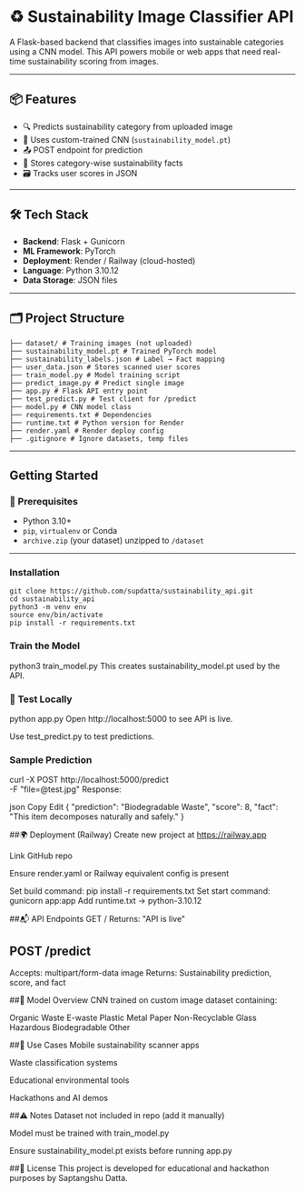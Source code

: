 # ♻️ Sustainability Image Classifier API

A Flask-based backend that classifies images into sustainable categories using a CNN model. This API powers mobile or web apps that need real-time sustainability scoring from images.

---

## 📦 Features

- 🔍 Predicts sustainability category from uploaded image
- 🧠 Uses custom-trained CNN (`sustainability_model.pt`)
- 📤 POST endpoint for prediction
- 🔐 Stores category-wise sustainability facts
- 🗃️ Tracks user scores in JSON

---

## 🛠️ Tech Stack

- **Backend**: Flask + Gunicorn
- **ML Framework**: PyTorch
- **Deployment**: Render / Railway (cloud-hosted)
- **Language**: Python 3.10.12
- **Data Storage**: JSON files

---

## 🗂️ Project Structure
```
├── dataset/ # Training images (not uploaded)
├── sustainability_model.pt # Trained PyTorch model
├── sustainability_labels.json # Label → Fact mapping
├── user_data.json # Stores scanned user scores
├── train_model.py # Model training script
├── predict_image.py # Predict single image
├── app.py # Flask API entry point
├── test_predict.py # Test client for /predict
├── model.py # CNN model class
├── requirements.txt # Dependencies
├── runtime.txt # Python version for Render
├── render.yaml # Render deploy config
├── .gitignore # Ignore datasets, temp files
```
---

##  Getting Started

### 🧾 Prerequisites

- Python 3.10+
- `pip`, `virtualenv` or Conda
- `archive.zip` (your dataset) unzipped to `/dataset`

---

###  Installation

```
git clone https://github.com/supdatta/sustainability_api.git
cd sustainability_api
python3 -m venv env
source env/bin/activate
pip install -r requirements.txt

```
### Train the Model
python3 train_model.py
This creates sustainability_model.pt used by the API.

### 🔬 Test Locally
python app.py
Open http://localhost:5000 to see API is live.


Use test_predict.py to test predictions.

### Sample Prediction
curl -X POST http://localhost:5000/predict \
-F "file=@test.jpg"
Response:

json
Copy
Edit
{
  "prediction": "Biodegradable Waste",
  "score": 8,
  "fact": "This item decomposes naturally and safely."
}

##🌍 Deployment (Railway)
Create new project at https://railway.app

Link GitHub repo

Ensure render.yaml or Railway equivalent config is present

Set build command:
pip install -r requirements.txt
Set start command:
gunicorn app:app
Add runtime.txt → python-3.10.12

##📬 API Endpoints
GET /
Returns: "API is live"

## POST /predict
Accepts: multipart/form-data image
Returns: Sustainability prediction, score, and fact

##🧠 Model Overview
CNN trained on custom image dataset containing:

Organic Waste
E-waste
Plastic
Metal
Paper
Non-Recyclable
Glass
Hazardous
Biodegradable
Other

##🎯 Use Cases
Mobile sustainability scanner apps

Waste classification systems

Educational environmental tools

Hackathons and AI demos

##⚠️ Notes
Dataset not included in repo (add it manually)

Model must be trained with train_model.py

Ensure sustainability_model.pt exists before running app.py

##📄 License
This project is developed for educational and hackathon purposes by Saptangshu Datta.

